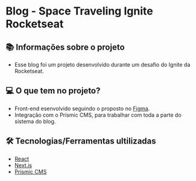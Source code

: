 # Blog - Space Traveling Ignite Rocketseat

## 📚 Informações sobre o projeto

* Esse blog foi um projeto desenvolvido durante um desafio do Ignite da Rocketseat.

## 💻 O que tem no projeto?

* Front-end esenvolvido seguindo o proposto no [Figma](https://www.figma.com/file/0Y26j0tf1K2WB5c1ja5hov/Desafios-M%C3%B3dulo-3-ReactJS?node-id=0%3A1).
* Integração com o Prismic CMS, para trabalhar com toda a parte do sistema do blog.

## 🛠️ Tecnologias/Ferramentas ultilizadas

* [React](https://pt-br.reactjs.org/)
* [Next.js](https://nextjs.org/)
* [Prismic CMS](https://prismic.io/)